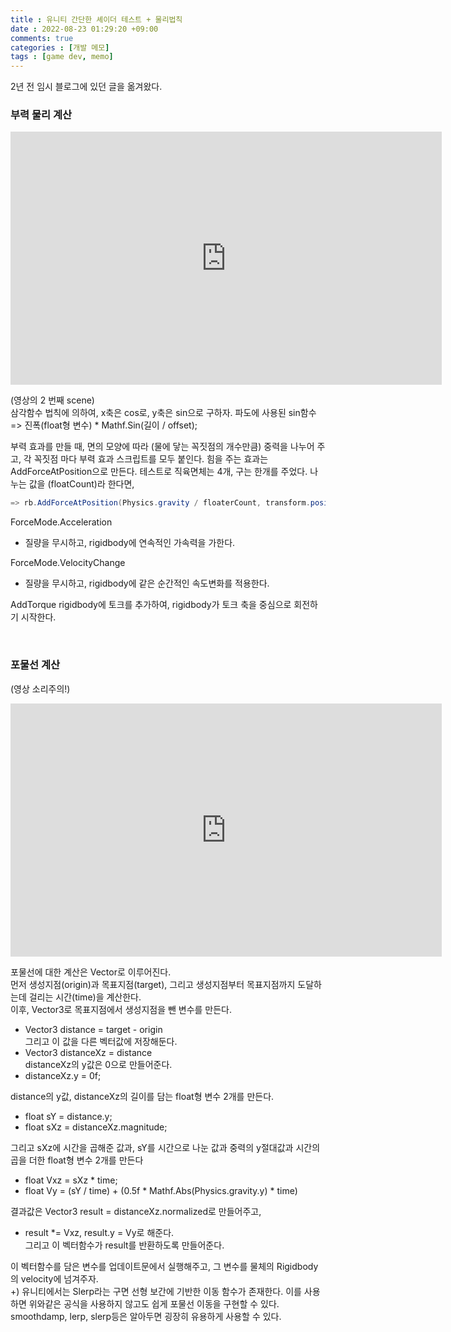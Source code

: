 ```yaml
---
title : 유니티 간단한 셰이더 테스트 + 물리법칙
date : 2022-08-23 01:29:20 +09:00
comments: true
categories : [개발 메모]
tags : [game dev, memo]
---
```

2년 전 임시 블로그에 있던 글을 옮겨왔다.
<br/>

### 부력 물리 계산
<iframe width="690" height="405" src="https://www.youtube.com/embed/2Tfz52cFilA" title="기록용) 간단한 셰이더와 물리법칙 구현" frameborder="0" allow="accelerometer; autoplay; clipboard-write; encrypted-media; gyroscope; picture-in-picture" allowfullscreen></iframe>

(영상의 2 번째 scene)  
삼각함수 법칙에 의하여, x축은 cos로, y축은 sin으로 구하자.
파도에 사용된 sin함수 => 진폭(float형 변수) * Mathf.Sin(길이 / offset);


부력 효과를 만들 때, 면의 모양에 따라 (물에 닿는 꼭짓점의 개수만큼) 중력을 나누어 주고, 각 꼭짓점 마다 부력 효과 스크립트를 모두 붙인다. 힘을 주는 효과는 AddForceAtPosition으로 만든다.
테스트로 직육면체는 4개, 구는 한개를 주었다. 
나누는 값을 (floatCount)라 한다면,  
``` C#
=> rb.AddForceAtPosition(Physics.gravity / floaterCount, transform.position, ForceMode.Acceleration);
```

ForceMode.Acceleration
 - 질량을 무시하고, rigidbody에 연속적인 가속력을 가한다. 

ForceMode.VelocityChange
 - 질량을 무시하고, rigidbody에 같은 순간적인 속도변화를 적용한다.

AddTorque
rigidbody에 토크를 추가하여, rigidbody가 토크 축을 중심으로 회전하기 시작한다.

<br/>

### 포물선 계산
(영상 소리주의!)
<iframe width="690" height="405" src="https://www.youtube.com/embed/5NAulADh4TM" title="유니티 폭탄 벡터 계산" frameborder="0" allow="accelerometer; autoplay; clipboard-write; encrypted-media; gyroscope; picture-in-picture" allowfullscreen></iframe>


포물선에 대한 계산은 Vector로 이루어진다.  
먼저 생성지점(origin)과 목표지점(target), 그리고 생성지점부터 목표지점까지 도달하는데 걸리는 시간(time)을 계산한다.  
이후, Vector3로 목표지점에서 생성지점을 뺀 변수를 만든다.  
* Vector3 distance = target - origin  
그리고 이 값을 다른 벡터값에 저장해둔다.  
* Vector3 distanceXz = distance  
distanceXz의 y값은 0으로 만들어준다.  
* distanceXz.y = 0f;  


distance의 y값, distanceXz의 길이를 담는 float형 변수 2개를 만든다.  
* float sY = distance.y;  
* float sXz = distanceXz.magnitude;  

그리고 sXz에 시간을 곱해준 값과, sY를 시간으로 나눈 값과 중력의 y절대값과 시간의 곱을 더한 float형 변수 2개를 만든다  
* float Vxz = sXz * time;  
* float Vy = (sY / time) + (0.5f * Mathf.Abs(Physics.gravity.y) * time)  


결과값은 Vector3 result = distanceXz.normalized로 만들어주고,  
* result *= Vxz, result.y = Vy로 해준다.  
그리고 이 벡터함수가 result를 반환하도록 만들어준다.  


이 벡터함수를 담은 변수를 업데이트문에서 실행해주고,  그 변수를 물체의 Rigidbody의 velocity에 넘겨주자.  
+) 유니티에서는 Slerp라는 구면 선형 보간에 기반한 이동 함수가 존재한다. 이를 사용하면 위와같은 공식을 사용하지 않고도 쉽게 포물선 이동을 구현할 수 있다.  
   smoothdamp, lerp, slerp등은 알아두면 굉장히 유용하게 사용할 수 있다.